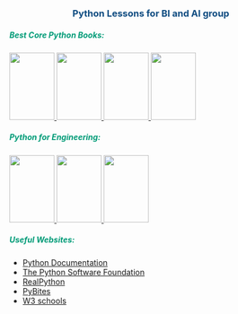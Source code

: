 <h3 style="text-align:center;color:#0F4C81;">Python Lessons for BI and AI group</h3>

<h5 style="color: #009B77;">Best Core Python Books:</h5>

<a href="https://drive.google.com/file/d/1Eqv90wC4UpgcxqCG8rlNR-QQJHVgSN9F/view?usp=sharing" target="_blank">
<img src="https://realpython.com/cdn-cgi/image/width=900,format=auto/https://files.realpython.com/media/python-basics-cover-900.75eb2f36588c.png" style="width:80px;height:120px; object-fit: cover;" />
</a>

<a href="https://drive.google.com/file/d/1XhIlVgVJ9dzYGVaJis1QOSNzwNEE_tRc/view?usp=sharing" target="_blank">
<img src="https://images-na.ssl-images-amazon.com/images/S/compressed.photo.goodreads.com/books/1677830388i/33516244.jpg" style="width:80px;height:120px; object-fit: cover;" />
</a>

<a href="https://drive.google.com/file/d/1eRVrdUBegCC7L8TF-f9B3iDLWu7796Wl/view?usp=sharing" target="_blank">
<img src="https://sd.blackball.lv/t.ashx?i=/data/covers/Fluent_Python_(2022).png&w=200&q=80" style="width:80px;height:120px; object-fit: cover;" />
</a>

<a href="https://drive.google.com/file/d/1bVX_1nqxGJ9teli3dXI1Ksw5m2kxGFne/view?usp=sharing" target="_blank">
<img src="https://m.media-amazon.com/images/I/51O53P4JHqL._SX342_SY445_.jpg" style="width:80px;height:120px; object-fit: cover;" />
</a>

<h5 style="color: #009B77;">Python for Engineering:</h5>

<a href="https://drive.google.com/file/d/1y9prdoAY1MfAGWfECvAkhLfBGfvAvONY/view?usp=sharing" target="_blank">
<img src="https://m.media-amazon.com/images/I/71yprEUlm-L._SY522_.jpg" style="width:80px;height:120px; object-fit: cover;" />
</a>

<a href="https://drive.google.com/file/d/10twtjpK7cb-ESAoHM_jCUS5S4UsRsgeQ/view?usp=sharing" target="_blank">
<img src="https://m.media-amazon.com/images/I/61vJ9KYPgTL._SY522_.jpg" style="width:80px;height:120px; object-fit: cover;" />
</a>

<a href="https://drive.google.com/file/d/1Le4b8_AdOs7Ocit-TDQUv4j5Oqeheabx/view?usp=sharing" target="_blank">
<img src="https://encrypted-tbn0.gstatic.com/images?q=tbn:ANd9GcQPJCNZBJ08jXSewoqt4uE7LyC6Vk9gED6IYA&s" style="width:80px;height:120px; object-fit: cover;" />
</a>

<h5 style="color: #009B77;">Useful Websites:</h5>

- <a href="https://docs.python.org/3/"  target="_blank">Python Documentation</a>
- <a href="https://www.python.org/psf-landing/"  target="_blank">The Python Software Foundation</a>
- <a href="https://realpython.com/"  target="_blank">RealPython</a>
- <a href="https://pybit.es/"  target="_blank">PyBites</a>
- <a href="https://www.w3schools.com/python/default.asp"  target="_blank">W3 schools</a>
